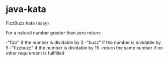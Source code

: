 # java-kata
 FizzBuzz kata (easy)
 
 For a natural number greater than zero return:
 
 -"fizz" if the number is dividable by 3
 -"buzz" if the number is dividable by 5
 -"fizzbuzz" if the number is dividable by 15 
 -return the same number if no other requrement is fullfilled
